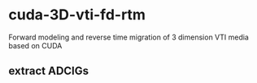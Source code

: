 # cuda-3D-vti-fd-rtm
Forward modeling and reverse time migration of 3 dimension VTI media based on CUDA 

## extract ADCIGs

